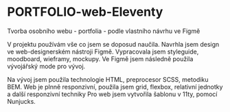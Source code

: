 # PORTFOLIO-web-Eleventy

Tvorba osobního webu - portfolia - podle vlastního návrhu ve Figmě

V projektu používám vše co jsem se doposud naučila.
Navrhla jsem design ve web-designerském nástroji Figmě. Vypracovala jsem styleguide, moodboard, wieframy, mockupy.
Ve Figmě jsem následně použila vývojářský mode pro vývoj.

Na vývoj jsem použila technologie HTML, preprocesor SCSS, metodiku BEM.
Web je plnně responzivní, použila jsem grid, flexbox, relativní jednotky a další responzivní techniky
Pro web jsem vytvořila šablonu v 11ty, pomocí Nunjucks.
